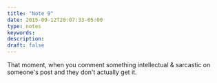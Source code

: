 ```yaml
---
title: "Note 9"
date: 2015-09-12T20:07:33-05:00
type: notes
keywords:
description:
draft: false
---
```

[comment]: # (A note is any quick thought, quote, one-liners or a simple tweet. )

That moment, when you comment something intellectual & sarcastic on someone's post and they don't actually get it.
